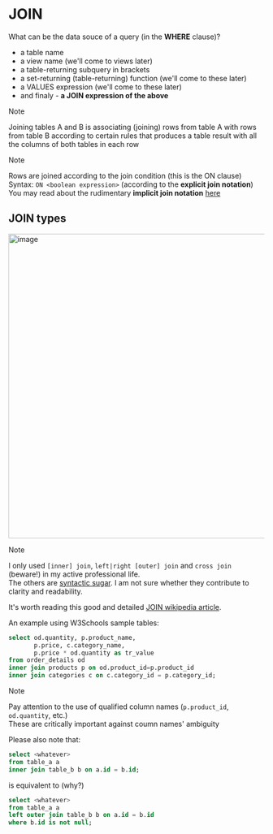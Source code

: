 # JOIN

What can be the data souce of a query (in the **WHERE** clause)?
- a table name
- a view name (we'll come to views later)
- a table-returning subquery in brackets 
- a set-returning (table-returning) function (we'll come to these later)
- a VALUES expression (we'll come to these later)
- and finaly - **a JOIN expression of the above**

> [!NOTE]
> Joining tables A and B is associating (joining) rows from table A with rows from table B according to certain rules that produces a table result with all the columns of both tables in each row

> [!NOTE]
> Rows are joined according to the join condition (this is the ON clause)  
> Syntax: `ON <boolean expression>` (according to the **explicit join notation**)  
> You may read about the rudimentary **implicit join notation** [here](https://www.cybertec-postgresql.com/en/postgressql-implicit-vs-explicit-joins/)

## JOIN types
<img width="600" alt="image" src="https://github.com/user-attachments/assets/518b13ae-524a-474d-8657-2a1d871ffb32" />  

> [!NOTE]
> I only used `[inner] join`, `left|right [outer] join` and `cross join` (beware!) in my active professional life.  
> The others are [syntactic sugar](https://en.wikipedia.org/wiki/Syntactic_sugar). I am not sure whether they contribute to clarity and readability.

It's worth reading this good and detailed [JOIN wikipedia article](https://en.wikipedia.org/wiki/Join_(SQL)).

An example using W3Schools sample tables:  
```sql
select od.quantity, p.product_name,
       p.price, c.category_name,
       p.price * od.quantity as tr_value
from order_details od 
inner join products p on od.product_id=p.product_id
inner join categories c on c.category_id = p.category_id;
```
> [!NOTE]
> Pay attention to the use of qualified column names (`p.product_id`, `od.quantity`, etc.)  
> These are critically important against coumn names' ambiguity

Please also note that:
```sql
select <whatever>
from table_a a
inner join table_b b on a.id = b.id;
```
is equivalent to (why?)
```sql
select <whatever>
from table_a a
left outer join table_b b on a.id = b.id
where b.id is not null;
```
